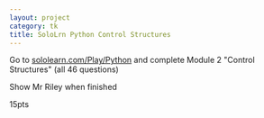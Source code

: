 ```yaml
---
layout: project
category: tk
title: SoloLrn Python Control Structures
---
```


Go to [sololearn.com/Play/Python](https://www.sololearn.com/Play/Python) and complete Module 2 "Control Structures" (all 46 questions)

Show Mr Riley when finished

15pts
